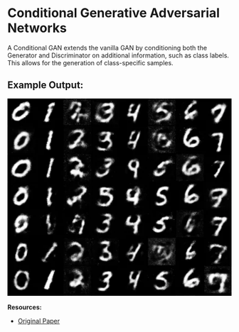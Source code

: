 # Conditional Generative Adversarial Networks
A Conditional GAN extends the vanilla GAN by conditioning both the Generator and Discriminator on additional information, such as class labels. This allows for the generation of class-specific samples.

## Example Output:
![CGAN Output](images/CGAN_Results.png)

**Resources:**
- [Original Paper](https://arxiv.org/pdf/1411.1784)